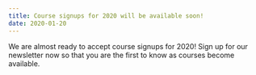 ```yaml
---
title: Course signups for 2020 will be available soon!
date: 2020-01-20
---
```


We are almost ready to accept course signups for 2020!
Sign up for our newsletter now so that you are the first to know as courses become available.